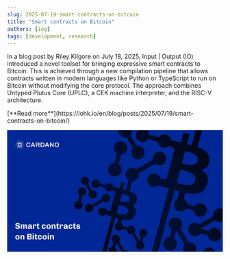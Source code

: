```yaml
---
slug: 2025-07-19-smart-contracts-on-bitcoin
title: "Smart contracts on Bitcoin"
authors: [iog]
tags: [development, research]
---
```


In a blog post by Riley Kilgore on July 18, 2025, Input | Output (IO) introduced a novel toolset for bringing expressive smart contracts to Bitcoin. This is achieved through a new compilation pipeline that allows contracts written in modern languages like Python or TypeScript to run on Bitcoin without modifying the core protocol. The approach combines Untyped Plutus Core (UPLC), a CEK machine interpreter, and the RISC-V architecture.

<div style={{ textAlign: 'right' }}>
 [**Read more**](https://iohk.io/en/blog/posts/2025/07/19/smart-contracts-on-bitcoin/) 
</div>

 ![Ouroboros Genesis](./banner.webp)

